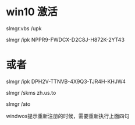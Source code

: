 # win10 激活

slmgr.vbs /upk

slmgr /ipk NPPR9-FWDCX-D2C8J-H872K-2YT43
# 或者
slmgr /ipk DPH2V-TTNVB-4X9Q3-TJR4H-KHJW4

slmgr /skms zh.us.to

slmgr /ato

windwos提示重新注册的时候，需要重新执行上面四句
